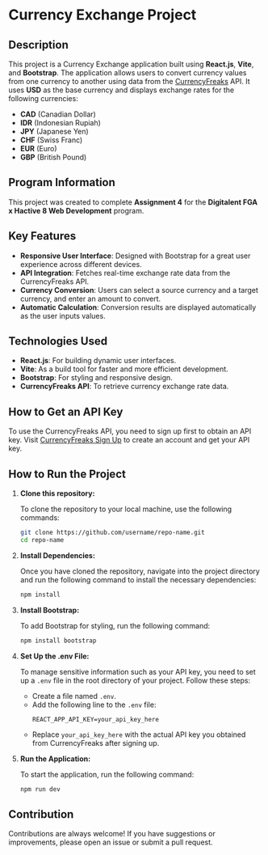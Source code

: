 # Currency Exchange Project

## Description

This project is a Currency Exchange application built using **React.js**, **Vite**, and **Bootstrap**. The application allows users to convert currency values from one currency to another using data from the [CurrencyFreaks](https://billing.currencyfreaks.com/) API. It uses **USD** as the base currency and displays exchange rates for the following currencies:

- **CAD** (Canadian Dollar)
- **IDR** (Indonesian Rupiah)
- **JPY** (Japanese Yen)
- **CHF** (Swiss Franc)
- **EUR** (Euro)
- **GBP** (British Pound)

## Program Information

This project was created to complete **Assignment 4** for the **Digitalent FGA x Hactive 8 Web Development** program.

## Key Features

- **Responsive User Interface**: Designed with Bootstrap for a great user experience across different devices.
- **API Integration**: Fetches real-time exchange rate data from the CurrencyFreaks API.
- **Currency Conversion**: Users can select a source currency and a target currency, and enter an amount to convert.
- **Automatic Calculation**: Conversion results are displayed automatically as the user inputs values.

## Technologies Used

- **React.js**: For building dynamic user interfaces.
- **Vite**: As a build tool for faster and more efficient development.
- **Bootstrap**: For styling and responsive design.
- **CurrencyFreaks API**: To retrieve currency exchange rate data.

## How to Get an API Key

To use the CurrencyFreaks API, you need to sign up first to obtain an API key. Visit [CurrencyFreaks Sign Up](https://billing.currencyfreaks.com/) to create an account and get your API key.

## How to Run the Project

1. **Clone this repository:**

   To clone the repository to your local machine, use the following commands:
   
   ```bash
   git clone https://github.com/username/repo-name.git
   cd repo-name
   
2. **Install Dependencies:**
   
   Once you have cloned the repository, navigate into the project directory and run the following command to install the necessary dependencies:
   
   ```bash
   npm install
   
3. **Install Bootstrap:**
   
   To add Bootstrap for styling, run the following command:
   
   ```bash
   npm install bootstrap

4. **Set Up the .env File:**
   
   To manage sensitive information such as your API key, you need to set up a `.env` file in the root directory of your project. Follow these steps:
   
   - Create a file named `.env`.
   - Add the following line to the `.env` file:
     ```plaintext
     REACT_APP_API_KEY=your_api_key_here
     ```
   - Replace `your_api_key_here` with the actual API key you obtained from CurrencyFreaks after signing up.

5. **Run the Application:**
   
   To start the application, run the following command:
   
   ```bash
   npm run dev

## Contribution

Contributions are always welcome! If you have suggestions or improvements, please open an issue or submit a pull request.
